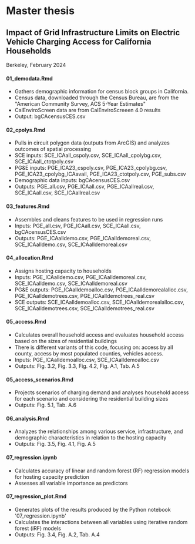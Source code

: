 # Master thesis
## Impact of Grid Infrastructure Limits on Electric Vehicle Charging Access for California Households
Berkeley, February 2024

#### 01_demodata.Rmd
- Gathers demographic information for census block groups in California.
- Census data, downloaded through the Census Bureau, are from the "American Community Survey, ACS 5-Year Estimates"
- CalEnviroScreen data are from CalEnviroScreeen 4.0 results
- Output: bgCAcensusCES.csv

#### 02_cpolys.Rmd
- Pulls in circuit polygon data (outputs from ArcGIS) and analyzes outcomes of spatial processing
- SCE inputs: SCE_ICAall_cspoly.csv, SCE_ICAall_cpolybg.csv, SCE_ICAall_ctotpoly.csv
- PG&E inputs: PGE_ICA23_cspoly.csv, PGE_ICA23_cpolybg.csv, PGE_ICA23_cpolybg_ICAavail, PGE_ICA23_ctotpoly.csv, PGE_subs.csv
- Demographic data inputs: bgCAcensusCES.csv
- Outputs: PGE_all.csv, PGE_ICAall.csv, PGE_ICAallreal.csv, SCE_ICAall.csv, SCE_ICAallreal.csv

#### 03_features.Rmd
- Assembles and cleans features to be used in regression runs
- Inputs: PGE_all.csv, PGE_ICAall.csv, SCE_ICAall.csv, bgCAcensusCES.csv
- Outputs: PGE_ICAalldemo.csv, PGE_ICAalldemoreal.csv, SCE_ICAalldemo.csv, SCE_ICAalldemoreal.csv

#### 04_allocation.Rmd
- Assigns hosting capacity to households
- Inputs: PGE_ICAalldemo.csv, PGE_ICAalldemoreal.csv, SCE_ICAalldemo.csv, SCE_ICAalldemoreal.csv
- PG&E outputs: PGE_ICAalldemoalloc.csv,  PGE_ICAalldemorealalloc.csv,  PGE_ICAalldemotrees.csv,  PGE_ICAalldemotrees_real.csv
- SCE outputs: SCE_ICAalldemoalloc.csv, SCE_ICAalldemorealalloc.csv, SCE_ICAalldemotrees.csv, SCE_ICAalldemotrees_real.csv

#### 05_access.Rmd
- Calculates overall household access and evaluates household access based on the sizes of residential buildings
- There is different variants of this code, focusing on: access by all county, access by most populated counties, vehicles access.
- Inputs: PGE_ICAalldemoalloc.csv, SCE_ICAalldemoalloc.csv
- Outputs: Fig. 3.2, Fig. 3.3, Fig. 4.2, Fig. A.1, Tab. A.5

#### 05_access_scenarios.Rmd
- Projects scenarios of charging demand and analyses household access for each scenario and considering the residential building sizes
- Outputs: Fig. 5.1, Tab. A.6

#### 06_analysis.Rmd
- Analyzes the relationships among various service, infrastructure, and demographic characteristics in relation to the hosting capacity
- Outputs: Fig. 3.5, Fig. 4.1, Fig. A.5

#### 07_regression.ipynb
- Calculates accuracy of linear and random forest (RF) regression models for hosting capacity prediction
- Assesses all variable importance as predictors

#### 07_regression_plot.Rmd
- Generates plots of the results produced by the Python notebook '07_regression.ipynb'
- Calculates the interactions between all variables using iterative random forest (iRF) models 
- Outputs: Fig. 3.4, Fig. A.2, Tab. A.4
